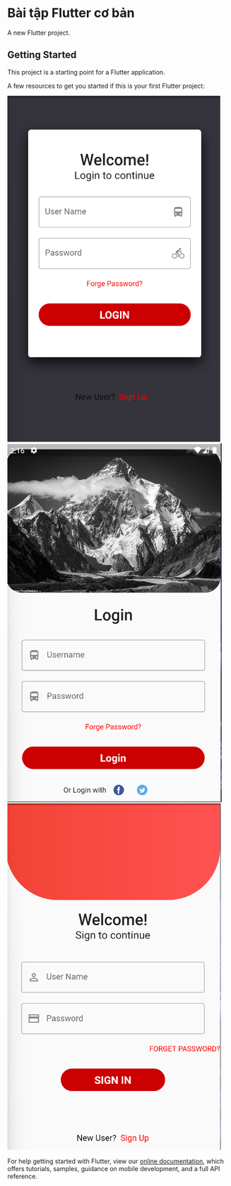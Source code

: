 # Bài tập Flutter cơ bản

A new Flutter project.

## Getting Started

This project is a starting point for a Flutter application.

A few resources to get you started if this is your first Flutter project:

![Tux, the Linux mascot](/img/1.png)
![Tux, the Linux mascot](/img/2.png)
![Tux, the Linux mascot](/img/3.png)

For help getting started with Flutter, view our
[online documentation](https://flutter.dev/docs), which offers tutorials,
samples, guidance on mobile development, and a full API reference.
